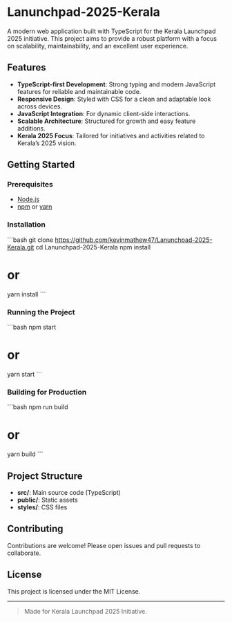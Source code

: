 # Lanunchpad-2025-Kerala

A modern web application built with TypeScript for the Kerala Launchpad 2025 initiative. This project aims to provide a robust platform with a focus on scalability, maintainability, and an excellent user experience.

## Features

- **TypeScript-first Development**: Strong typing and modern JavaScript features for reliable and maintainable code.
- **Responsive Design**: Styled with CSS for a clean and adaptable look across devices.
- **JavaScript Integration**: For dynamic client-side interactions.
- **Scalable Architecture**: Structured for growth and easy feature additions.
- **Kerala 2025 Focus**: Tailored for initiatives and activities related to Kerala’s 2025 vision.

## Getting Started

### Prerequisites

- [Node.js](https://nodejs.org/)
- [npm](https://www.npmjs.com/) or [yarn](https://yarnpkg.com/)

### Installation

\`\`\`bash
git clone https://github.com/kevinmathew47/Lanunchpad-2025-Kerala.git
cd Lanunchpad-2025-Kerala
npm install
# or
yarn install
\`\`\`

### Running the Project

\`\`\`bash
npm start
# or
yarn start
\`\`\`

### Building for Production

\`\`\`bash
npm run build
# or
yarn build
\`\`\`

## Project Structure

- **src/**: Main source code (TypeScript)
- **public/**: Static assets
- **styles/**: CSS files

## Contributing

Contributions are welcome! Please open issues and pull requests to collaborate.

## License

This project is licensed under the MIT License.

---

> Made for Kerala Launchpad 2025 Initiative.
